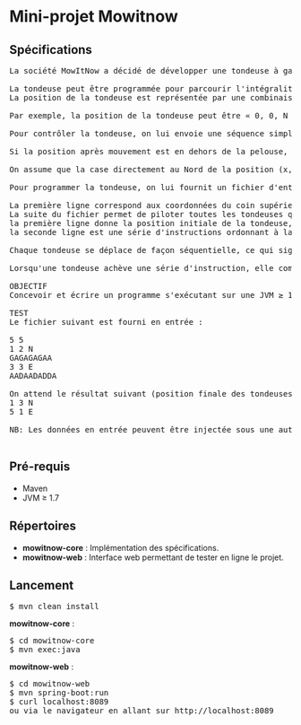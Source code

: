 # Mini-projet Mowitnow
## Sp&eacute;cifications
<pre>
La soci&eacute;t&eacute; MowItNow a d&eacute;cid&eacute; de d&eacute;velopper une tondeuse &agrave; gazon automatique, destin&eacute;e aux surfaces rectangulaires.

La tondeuse peut être programm&eacute;e pour parcourir l'int&eacute;gralit&eacute; de la surface.
La position de la tondeuse est repr&eacute;sent&eacute;e par une combinaison de coordonn&eacute;es (x,y) et d'une lettre indiquant l'orientation selon la notation cardinale anglaise (N,E,W,S). La pelouse est divis&eacute;e en grille pour simplifier la navigation. 

Par exemple, la position de la tondeuse peut être « 0, 0, N », ce qui signifie qu'elle se situe dans le coin inf&eacute;rieur gauche de la pelouse, et orient&eacute;e vers le Nord.

Pour contr&ocirc;ler la tondeuse, on lui envoie une s&eacute;quence simple de lettres. Les lettres possibles sont « D », « G » et « A ». « D » et « G » font pivoter la tondeuse de 90° &agrave; droite ou &agrave; gauche respectivement, sans la d&eacute;placer. « A » signifie que l'on avance la tondeuse d'une case dans la direction &agrave; laquelle elle fait face, et sans modifier son orientation.

Si la position apr&egrave;s mouvement est en dehors de la pelouse, la tondeuse ne bouge pas, conserve son orientation et traite la commande suivante. 

On assume que la case directement au Nord de la position (x, y) a pour coordonn&eacute;es (x, y+1).

Pour programmer la tondeuse, on lui fournit un fichier d'entr&eacute;e construit comme suit :

La premi&egrave;re ligne correspond aux coordonn&eacute;es du coin sup&eacute;rieur droit de la pelouse, celles du coin inf&eacute;rieur gauche sont suppos&eacute;es être (0,0)
La suite du fichier permet de piloter toutes les tondeuses qui ont &eacute;t&eacute; d&eacute;ploy&eacute;es. Chaque tondeuse a deux lignes la concernant :
la premi&egrave;re ligne donne la position initiale de la tondeuse, ainsi que son orientation. La position et l'orientation sont fournies sous la forme de 2 chiffres et une lettre, s&eacute;par&eacute;s par un espace</li>
la seconde ligne est une s&eacute;rie d'instructions ordonnant &agrave; la tondeuse d'explorer la pelouse. Les instructions sont une suite de caract&egrave;res sans espaces.

Chaque tondeuse se d&eacute;place de façon s&eacute;quentielle, ce qui signifie que la seconde tondeuse ne bouge que lorsque la premi&egrave;re a ex&eacute;cut&eacute; int&eacute;gralement sa s&eacute;rie d'instructions.

Lorsqu'une tondeuse ach&egrave;ve une s&eacute;rie d'instruction, elle communique sa position et son orientation.

OBJECTIF
Concevoir et &eacute;crire un programme s'ex&eacute;cutant sur une JVM ≥ 1.7 ou un serveur node.js, et impl&eacute;mentant la sp&eacute;cification ci-dessus et passant le test ci-apr&egrave;s : 

TEST
Le fichier suivant est fourni en entr&eacute;e :<br>
5 5
1 2 N
GAGAGAGAA
3 3 E
AADAADADDA

On attend le r&eacute;sultat suivant (position finale des tondeuses) :
1 3 N
5 1 E

NB: Les donn&eacute;es en entr&eacute;e peuvent être inject&eacute;e sous une autre forme qu'un fichier (par exemple un test automatis&eacute;).

</pre>
## Pr&eacute;-requis
* Maven
* JVM ≥ 1.7

## R&eacute;pertoires
* __mowitnow-core__ : Impl&eacute;mentation des sp&eacute;cifications.
* __mowitnow-web__ : Interface web permettant de tester en ligne le projet.

## Lancement
<pre>
$ mvn clean install
</pre>
__mowitnow-core__ :
<pre>
$ cd mowitnow-core
$ mvn exec:java
</pre>

__mowitnow-web__ :
<pre>
$ cd mowitnow-web
$ mvn spring-boot:run
$ curl localhost:8089
ou via le navigateur en allant sur http://localhost:8089
</pre>





